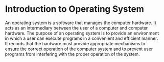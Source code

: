 <h1> Introduction to Operating System </h1>
<p>An operating system is a software that manages the computer hardware. It acts as an intermediary between the user of a computer and computer hardware. The purpose of an operating system is to provide an environment in which a user can execute programs in a convenient and efficient manner. It records that the hardware must provide appropriate mechanisms to ensure the correct operation of the computer system and to prevent user programs from interfering with the proper operation of the system.</p>